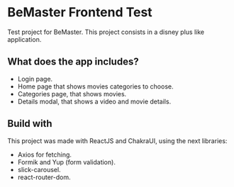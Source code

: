 # BeMaster Frontend Test

Test project for BeMaster. This project consists in a disney plus like application.

## What does the app includes?

- Login page.
- Home page that shows movies categories to choose.
- Categories page, that shows movies.
- Details modal, that shows a video and movie details.

## Build with

This project was made with ReactJS and ChakraUI, using the next libraries:

- Axios for fetching.
- Formik and Yup (form validation).
- slick-carousel.
- react-router-dom.
